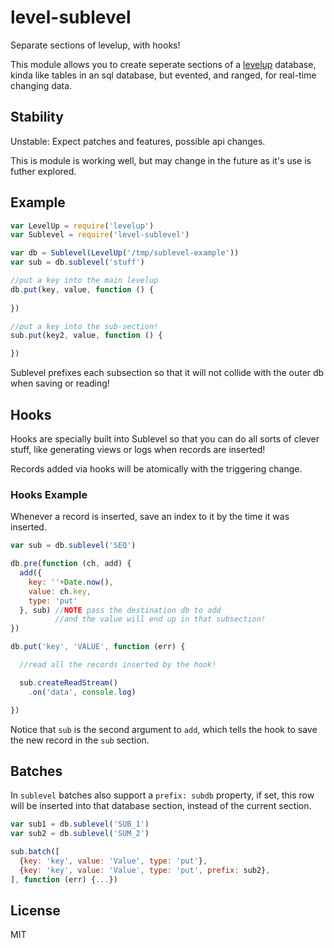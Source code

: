 # level-sublevel

Separate sections of levelup, with hooks!

This module allows you to create seperate sections of a
[levelup](https://github.com/rvagg/node-levelup) database,
kinda like tables in an sql database, but evented, and ranged,
for real-time changing data.

## Stability

Unstable: Expect patches and features, possible api changes.

This is module is working well, but may change in the future as it's use is futher explored.

## Example

``` js
var LevelUp = require('levelup')
var Sublevel = require('level-sublevel')

var db = Sublevel(LevelUp('/tmp/sublevel-example'))
var sub = db.sublevel('stuff')

//put a key into the main levelup
db.put(key, value, function () {
  
})

//put a key into the sub-section!
sub.put(key2, value, function () {

})
```

Sublevel prefixes each subsection so that it will not collide
with the outer db when saving or reading!

## Hooks

Hooks are specially built into Sublevel so that you can 
do all sorts of clever stuff, like generating views or
logs when records are inserted!

Records added via hooks will be atomically with the triggering change.

### Hooks Example

Whenever a record is inserted,
save an index to it by the time it was inserted.

``` js
var sub = db.sublevel('SEQ')

db.pre(function (ch, add) {
  add({
    key: ''+Date.now(), 
    value: ch.key, 
    type: 'put'
  }, sub) //NOTE pass the destination db to add
          //and the value will end up in that subsection!
})

db.put('key', 'VALUE', function (err) {

  //read all the records inserted by the hook!

  sub.createReadStream()
    .on('data', console.log)

})
```

Notice that `sub` is the second argument to `add`,
which tells the hook to save the new record in the `sub` section.

## Batches

In `sublevel` batches also support a `prefix: subdb` property,
if set, this row will be inserted into that database section,
instead of the current section.

``` js
var sub1 = db.sublevel('SUB_1')
var sub2 = db.sublevel('SUM_2')

sub.batch([
  {key: 'key', value: 'Value', type: 'put'},
  {key: 'key', value: 'Value', type: 'put', prefix: sub2},
], function (err) {...})
```

## License

MIT

